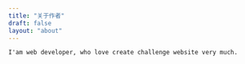 ```yaml
---
title: "关于作者"
draft: false
layout: "about"
---
```


    I'am web developer, who love create challenge website very much.

